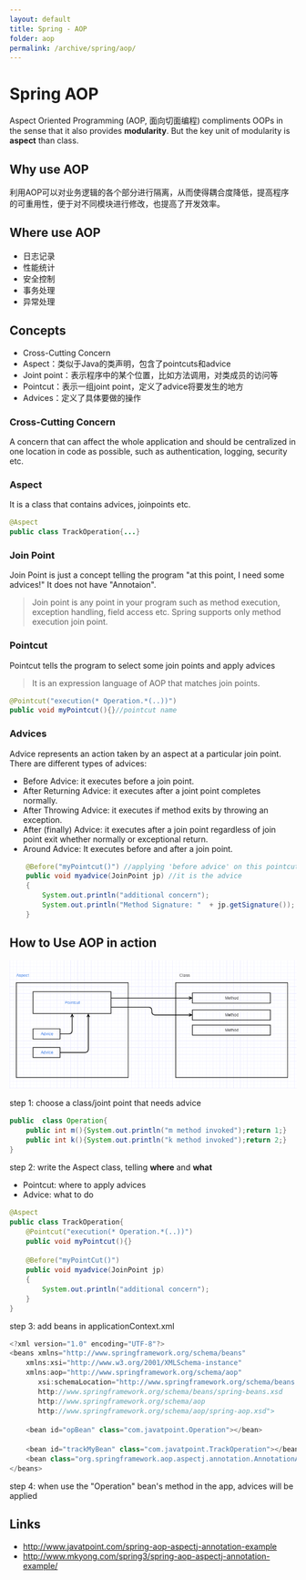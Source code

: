 ```yaml
---
layout: default
title: Spring - AOP
folder: aop
permalink: /archive/spring/aop/
---
```


# Spring AOP

Aspect Oriented Programming (AOP, 面向切面编程) compliments OOPs in the sense that it also provides **modularity**. 
But the key unit of modularity is **aspect** than class.

## Why use AOP

利用AOP可以对业务逻辑的各个部分进行隔离，从而使得耦合度降低，提高程序的可重用性，便于对不同模块进行修改，也提高了开发效率。

## Where use AOP

- 日志记录
- 性能统计
- 安全控制
- 事务处理
- 异常处理

## Concepts

- Cross-Cutting Concern
- Aspect：类似于Java的类声明，包含了pointcuts和advice
- Joint point：表示程序中的某个位置，比如方法调用，对类成员的访问等
- Pointcut：表示一组joint point，定义了advice将要发生的地方
- Advices：定义了具体要做的操作

### Cross-Cutting Concern

A concern that can affect the whole application and should be centralized in one location in code as possible, 
such as authentication, logging, security etc.

### Aspect

It is a class that contains advices, joinpoints etc.

~~~ java
@Aspect
public class TrackOperation{...}
~~~

### Join Point

Join Point is just a concept telling the program "at this point, I need some advices!" It does not have "Annotaion".

> Join point is any point in your program such as method execution, exception handling, field access etc. Spring supports only method execution join point.

### Pointcut

Pointcut tells the program to select some join points and apply advices

> It is an expression language of AOP that matches join points.

~~~ java
@Pointcut("execution(* Operation.*(..))")
public void myPointcut(){}//pointcut name
~~~

### Advices

Advice represents an action taken by an aspect at a particular join point. There are different types of advices:
- Before Advice: it executes before a join point.
- After Returning Advice: it executes after a joint point completes normally.
- After Throwing Advice: it executes if method exits by throwing an exception.
- After (finally) Advice: it executes after a join point regardless of join point exit whether normally or exceptional return.
- Around Advice: It executes before and after a join point.

``` java
    @Before("myPointcut()") //applying 'before advice' on this pointcut
    public void myadvice(JoinPoint jp) //it is the advice
    {
        System.out.println("additional concern");
        System.out.println("Method Signature: "  + jp.getSignature());
    }
```

## How to Use AOP in action

![spring-aop-flow](img/spring-aop-flow.PNG)

step 1: choose a class/joint point that needs advice

~~~ java
public  class Operation{
    public int m(){System.out.println("m method invoked");return 1;}
    public int k(){System.out.println("k method invoked");return 2;}
}
~~~

step 2: write the Aspect class, telling **where** and **what**
- Pointcut: where to apply advices
- Advice: what to do

~~~ java
@Aspect
public class TrackOperation{
    @Pointcut("execution(* Operation.*(..))")
    public void myPointcut(){}

    @Before("myPointCut()")
    public void myadvice(JoinPoint jp)
    {
        System.out.println("additional concern");
    }
}
~~~

step 3: add beans in applicationContext.xml

~~~ java
<?xml version="1.0" encoding="UTF-8"?>
<beans xmlns="http://www.springframework.org/schema/beans"
    xmlns:xsi="http://www.w3.org/2001/XMLSchema-instance"
    xmlns:aop="http://www.springframework.org/schema/aop"
       xsi:schemaLocation="http://www.springframework.org/schema/beans
       http://www.springframework.org/schema/beans/spring-beans.xsd
       http://www.springframework.org/schema/aop
       http://www.springframework.org/schema/aop/spring-aop.xsd">

    <bean id="opBean" class="com.javatpoint.Operation"></bean>

    <bean id="trackMyBean" class="com.javatpoint.TrackOperation"></bean>
    <bean class="org.springframework.aop.aspectj.annotation.AnnotationAwareAspectJAutoProxyCreator"></bean>
</beans>
~~~

step 4: when use the "Operation" bean's method in the app, advices will be applied

## Links

- <http://www.javatpoint.com/spring-aop-aspectj-annotation-example>
- <http://www.mkyong.com/spring3/spring-aop-aspectj-annotation-example/>
